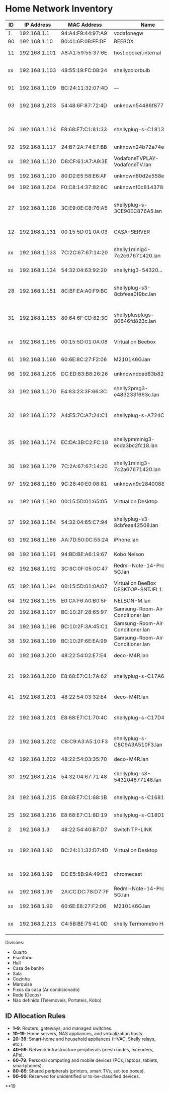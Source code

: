 # Home Network Inventory

| ID  | IP Address    | MAC Address       | Name                                  | Connection | Device Type             | DHCP                 | Friendly Name                                             | Divisão       |
| --- | ------------- | ----------------- | ------------------------------------- | ---------- | ----------------------- | -------------------- | --------------------------------------------------------- | ------------- |
| 1   | 192.168.1.1   | 94:A4:F9:44:97:A9 | vodafonegw                            | LAN        | Router                  | Static               | Primary Gateway                                           | Rede          |
| 90  | 192.168.1.10  | B0:41:6F:0B:FF:DF | BEEBOX                                | Unknown    | Unknown                 | Unknown              | BeeBox                                                    | Escritorio    |
| 11  | 192.168.1.101 | A8:A1:59:55:37:6E | host.docker.internal                  | LAN        | Home Server             | Unknown              | Escritorio Desktop                                        | Escritorio    |
| xx  | 192.168.1.103 | 48:55:19:FC:08:24 | shellycolorbulb                       | WiFi       | Home Appliance          | DHCP                 | Shelly Color Bulb Escritorio SHCB-1                       | Escritorio    |
| 91  | 192.168.1.109 | BC:24:11:32:07:4D | —                                     | Unknown    | Unknown                 | Unknown              | Desktop Virtual (Opensense)                               | Escritorio    |
| 93  | 192.168.1.203 | 54:48:6F:87:72:4D | unknown54486f87724d.lan               | Unknown    | Unknown                 | DHCP / Static        | Xiaomi Air Purifier 3c Escritorio                         | Escritorio    |
| 26  | 192.168.1.114 | E8:68:E7:C1:81:33 | shellyplug-s-C18133.lan               | WiFi       | Home Appliance          | DHCP                 | Shelly Plug Escritorio Contador C18133                    | Escritorio    |
| 92  | 192.168.1.117 | 24:B7:2A:74:E7:BB | unknown24b72a74e7bb.lan               | Unknown    | Unknown                 | Unknown              | Philips Sala tv                                           | Sala          |
| xx  | 192.168.1.120 | D8:CF:61:A7:A9:3E | VodafoneTVPLAY-VodafoneTV.lan         | WiFi       | Home Appliance / Box TV | DHCP                 | VodafoneTVPLAY Sala                                       | Sala          |
| 95  | 192.168.1.120 | 80:D2:E5:58:E6:AF | unknown80d2e558e6af.lan               | Unknown    | Unknown                 | Unknown              | Nintendo Switch                                           | Sala          |
| 94  | 192.168.1.204 | F0:C8:14:37:82:6C | unknownf0c81437826c.lan               | Unknown    | Unknown                 | DHCP / Static        | Xiaomi Vaccum mop 2s                                      | Sala          |
| 27  | 192.168.1.128 | 3C:E9:0E:C8:76:A5 | shellyplug-s-3CE90EC876A5.lan         | WiFi       | Home Appliance          | DHCP                 | Shelly Plug Marquise Máquina Roupa 3CE90E                 | Marquise      |
| 12  | 192.168.1.131 | 00:15:5D:01:0A:03 | CASA-SERVER                           | LAN        | Home Server             | Unknown              | Casa Server (Hyper-v Machine)                             | Escritorio    |
| xx  | 192.168.1.133 | 7C:2C:67:67:14:20 | shelly1minig4-7c2c67671420.lan        | WiFi       | Home Appliance          | DHCP                 | Shelly Mini g4 Escritorio Interruptor                     | Escritorio    |
| xx  | 192.168.1.134 | 54:32:04:63:92:20 | shellyhtg3-54320...                   | WiFi       | Home Appliance          | DHCP                 | Shelly H&T 3 Quarto                                       | Quarto        |
| 28  | 192.168.1.151 | 8C:BF:EA:A0:F9:BC | shellyplug-s3-8cbfeaa0f9bc.lan        | WiFi       | Home Appliance          | DHCP                 | Shelly Plug Quarto Candeerio Marta F9BC                   | Quarto        |
| 31  | 192.168.1.163 | 80:64:6F:CD:82:3C | shellyplusplugs-80646fd823c.lan       | WiFi       | Home Appliance          | DHCP                 | Shelly Plus Plug Quarto Candeerio Nelson 823C             | Quarto        |
| xx  | 192.168.1.165 | 00:15:5D:01:0A:08 | Virtual on Beebox                     | LAN        | Virtual                 | Static (device only) | Escritorio Beebox Virtual (k0s)                           | Escritorio    |
| 61  | 192.168.1.166 | 60:6E:8C:27:F2:06 | M2101K6G.lan                          | WiFi       | Smartphone              | DHCP                 | Xiaomi Phone Nelson                                       | Não definido  |
| 96  | 192.168.1.205 | DC:ED:83:B8:26:26 | unknowndced83b82626.lan               | Unknown    | Unknown                 | Unknown              | Xiaomi Smart Food Feeder                                  | Sala          |
| 33  | 192.168.1.170 | E4:83:23:3F:66:3C | shelly2pmg3-e483233f663c.lan          | WiFi       | Home Appliance          | DHCP                 | Shelly 2PM G3 quarto Interruptor                          | Quarto        |
| 32  | 192.168.1.172 | A4:E5:7C:A7:24:C1 | shellyplug-s-A724C1.lan               | WiFi       | Home Appliance          | DHCP                 | Shelly Plug Escritorio Beeserver A724C1                   | Escritorio    |
| 35  | 192.168.1.174 | EC:DA:3B:C2:FC:18 | shellypmminig3-ecda3bc2fc18.lan       | WiFi       | Home Appliance          | DHCP                 | Shelly PM Mini G3 Cozinha Medidor Energia Ar Condicionado | Cozinha       |
| 36  | 192.168.1.179 | 7C:2A:67:67:14:20 | shelly1minig3-7c2a67671420.lan        | WiFi       | Home Appliance          | DHCP                 | Shelly 1 Mini G3 Escritorio Interruptor                   | Escritorio    |
| 97  | 192.168.1.180 | 9C:28:40:E0:08:81 | unknown9c28400881.lan                 | WiFi       | Home Appliance          | Static               | Monsieur Cuisine Connect                                  | Cozinha       |
| xx  | 192.168.1.180 | 00:15:5D:01:65:05 | Virtual on Desktop                    | LAN        | Virtual                 | Static (device only) | Escritorio Desktop Virtual (Opensenses)                   | Escritorio    |
| 37  | 192.168.1.184 | 54:32:04:65:C7:94 | shellyplug-s3-8cbfeaa42508.lan        | WiFi       | Home Appliance          | DHCP                 | Shelly Plug Escritorio Desktop 42508                      | Escritorio    |
| 63  | 192.168.1.186 | AA:7D:50:0C:55:24 | iPhone.lan                            | WiFi       | Smartphone              | DHCP                 | iPhone                                                    | Não definido  |
| 98  | 192.168.1.191 | 94:BD:BE:A6:19:67 | Kobo Nelson                           | WiFi       | PC / Kobo               | Static               | Kobo Nelson                                               | Não definido  |
| 62  | 192.168.1.192 | 3C:9C:0F:05:0C:47 | Redmi-Note-14-Pro-5G.lan              | WiFi       | Smartphone              | DHCP                 | Redmi Note 14 Pro                                         | Não definido  |
| 65  | 192.168.1.194 | 00:15:5D:01:0A:07 | Virtual on BeeBox DESKTOP-SNTJFL1.lan | Unknown    | PC                      | Unknown              | Virtual on Desktop SNTJFL1                                | Escritorio    |
| 64  | 192.168.1.195 | E0:CA:F6:A0:B0:5F | NELSON-M.lan                          | Unknown    | PC                      | Unknown              | Nelson PC                                                 | Escritorio    |
| 20  | 192.168.1.197 | BC:10:2F:28:65:97 | Samsung-Room-Air-Conditioner.lan      | WiFi       | Home Appliance          | DHCP/Static          | AC Living Room                                            | Sala          |
| 34  | 192.168.1.198 | BC:10:2F:3A:45:C1 | Samsung-Room-Air-Conditioner.lan      | WiFi       | Home Appliance          | Static               | AC Bedroom                                                | Quarto        |
| 38  | 192.168.1.199 | BC:10:2F:6E:EA:99 | Samsung-Room-Air-Conditioner.lan      | WiFi       | Home Appliance          | Static               | AC Escritorio                                             | Escritorio    |
| 40  | 192.168.1.200 | 48:22:54:02:E7:E4 | deco-M4R.lan                          | WiFi       | Mesh Access Point       | DHCP/Static          | Deco Node 1                                               | Rede          |
| 21  | 192.168.1.200 | E8:68:E7:C1:7A:62 | shellyplug-s-C17A62.lan               | WiFi       | Home Appliance          | Static               | Shelly Plug Marquise Maquina Secar C17A62                 | Marquise      |
| 41  | 192.168.1.201 | 48:22:54:03:32:E4 | deco-M4R.lan                          | WiFi       | Mesh Access Point       | DHCP/Static          | Deco Node 2                                               | Rede          |
| 22  | 192.168.1.201 | E8:68:E7:C1:70:4C | shellyplug-s-C17D4C.lan               | WiFi       | Home Appliance          | Static               | Shelly Plug Cozinha Luz Bancada C17D4C                    | Cozinha       |
| 23  | 192.168.1.202 | C8:C9:A3:A5:10:F3 | shellyplug-s-C8C9A3A510F3.lan         | WiFi       | Home Appliance          | DHCP                 | Shelly Plug Escritorio TV A510F3                          | Escritorio    |
| 42  | 192.168.1.202 | 48:22:54:03:35:70 | deco-M4R.lan                          | WiFi       | Mesh Access Point       | DHCP/Static          | Deco Node 3                                               | Rede          |
| 30  | 192.168.1.214 | 54:32:04:67:71:48 | shellyplug-s3-543204677148.lan        | WiFi       | Home Appliance          | Static (device only) | Shelly Plug Desumidificador Casa de Banho                 | Casa de banho |
| 24  | 192.168.1.215 | E8:68:E7:C1:68:1B | shellyplug-s-C16818.lan               | WiFi       | Home Appliance          | Static (device only) | Shelly Plug Sala TV colunas                               | Sala          |
| 25  | 192.168.1.216 | E8:68:E7:C1:8D:19 | shellyplug-s-C18D19.lan               | WiFi       | Home Appliance          | DHCP                 | Shelly Plug Sala TV TV                                    | Sala          |
| 2   | 192.168.1.3   | 48:22:54:40:B7:D7 | Switch TP-LINK                        | LAN        | Router/Access Point     | Static               | Core Switch                                               | Rede          |
| xx  | 192.168.1.90  | BC:24:11:32:D7:4D | Virtual on Desktop                    | LAN        | Virtual                 | Static (device only) | Escritorio Desktop Virtual (Opensense External)           | Escritorio    |
| xx  | 192.168.1.99  | DC:E5:5B:9A:49:E3 | chromecast                            | WiFi       | Home Appliance / Box TV | DHCP                 | Chromecast Sala                                           | Sala          |
| xx  | 192.168.1.99  | 2A:CC:DC:78:D7:7F | Redmi-Note-14-Pro-5G.lan              | WiFi       | Mobile                  | DHCP                 | Telemovel Marta                                           | Não definido  |
| xx  | 192.168.1.99  | 60:6E:E8:27:F2:06 | M2101K6G.lan                          | WiFi       | Mobile                  | DHCP                 | Telemovel Nelson                                          | Não definido  |
| xx  | 192.168.2.213 | C4:5B:BE:75:41:0D | shelly Termometro Hall                | Wifi       | Home Appliance          | Static (device only) | Shelly H&T Hall 75410d                                    | Hall          |

Divisões:

- Quarto
- Escritorio
- Hall
- Casa de banho
- Sala
- Cozinha
- Marquise
- Fixos da casa (Ar condicionado)
- Rede (Decos)
- Não definido (Telemoveis, Portateis, Kobo)

## ID Allocation Rules

- **1–9**: Routers, gateways, and managed switches.
- **10–19**: Home servers, NAS appliances, and virtualization hosts.
- **20–39**: Smart-home and household appliances (HVAC, Shelly relays, etc.).
- **40–59**: Network infrastructure peripherals (mesh nodes, extenders, APs).
- **60–79**: Personal computing and mobile devices (PCs, laptops, tablets, smartphones).
- **80–89**: Shared peripherals (printers, smart TVs, set-top boxes).
- **90–99**: Reserved for unidentified or to-be-classified devices.

\*\*19

